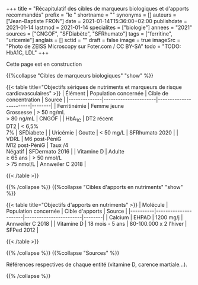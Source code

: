 +++
title = "Récapitulatif des cibles de marqueurs biologiques et d'apports recommandés"
prefix = "le "
shortname = ""
synonyms = []
auteurs = ["Jean-Baptiste FRON"]
date = 2021-01-14T15:36:00+02:00
publishdate = 2021-01-14
lastmod = 2021-01-14
specialites = ["biologie"]
annees = "2021"
sources = ["CNGOF", "SFDiabète", "SFRhumato"]
tags = ["ferritine", "uricemie"]
anglais = []
sctid = ""
draft = false
image = true
imageSrc = "Photo de ZEISS Microscopy sur Foter.com / CC BY-SA"
todo = "TODO: HbA1C, LDL"
+++

Cette page est en construction

{{%collapse "Cibles de marqueurs biologiques" "show" %}}

{{< table title="Objectifs sériques de nutriments et marqueurs de risque cardiovasculaires" >}}
| Élément      | Population concernée | Cible de concentration | Source |
|--------------|----------------------|------------------------|--------|
| Ferritinémie | Femme jeune<br>Grossesse | > 50 ng/mL<br>> 80 ng/mL | CNGOF |
| HbA<sub>1C</sub> | DT2 récent<br>DT2 | < 6,5%<br>7%          | SFDiabete |
| Uricémie     | Goutte               | < 50 mg/L              | SFRhumato 2020 |
| VDRL         | M6 post-PéniG<br>M12 post-PéniG | Taux /4<br>Négatif | SFDermato 2016 |
| Vitamine D   | Adulte<br>≥ 65 ans   | > 50 nmol/L<br>> 75 nmol/L | Annweiler C 2018 |

{{< /table >}}

{{% /collapse %}}
{{%collapse "Cibles d'apports en nutriments" "show" %}}

{{< table title="Objectifs d'apports en nutriments" >}}
| Molécule | Population concernée | Cible d'apports        | Source |
|----------|----------------------|------------------------|--------|
| Calcium  | EHPAD                | 1200 mg/j              | Annweiler C 2018 |
| Vitamine D | 18 mois - 5 ans    | 80-100.000 x 2 l'hiver | SFPed 2012 |

{{< /table >}}

{{% /collapse %}}
{{%collapse "Sources" %}}

Références respectives de chaque entité (vitamine D, carence martiale...).

{{% /collapse %}}
